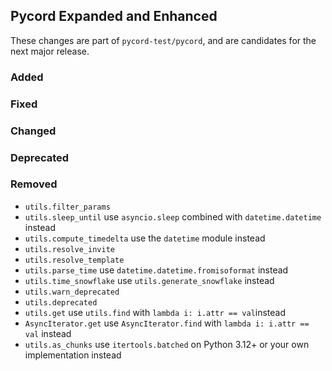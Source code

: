 ## Pycord Expanded and Enhanced

These changes are part of `pycord-test/pycord`, and are candidates for the next major
release.

### Added

### Fixed

### Changed

### Deprecated

### Removed

- `utils.filter_params`
- `utils.sleep_until` use `asyncio.sleep` combined with `datetime.datetime` instead
- `utils.compute_timedelta` use the `datetime` module instead
- `utils.resolve_invite`
- `utils.resolve_template`
- `utils.parse_time` use `datetime.datetime.fromisoformat` instead
- `utils.time_snowflake` use `utils.generate_snowflake` instead
- `utils.warn_deprecated`
- `utils.deprecated`
- `utils.get` use `utils.find` with `lambda i: i.attr == val`instead
- `AsyncIterator.get` use `AsyncIterator.find` with `lambda i: i.attr == val` instead
- `utils.as_chunks` use `itertools.batched` on Python 3.12+ or your own implementation
  instead
